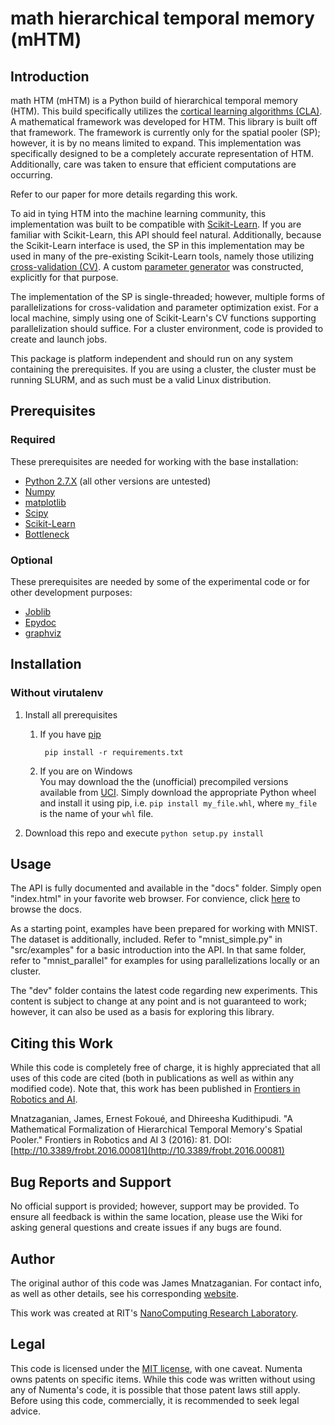 # math hierarchical temporal memory (mHTM)

## Introduction
math HTM (mHTM) is a Python build of hierarchical temporal memory (HTM). This
build specifically utilizes the
[cortical learning algorithms (CLA)](|http://numenta.com/assets/pdf/whitepapers/hierarchical-temporal-memory-cortical-learning-algorithm-0.2.1-en.pdf).
A mathematical framework was developed for HTM. This library is built off that
framework. The framework is currently only for the spatial pooler (SP);
however, it is by no means limited to expand. This implementation was
specifically designed to be a completely accurate representation of HTM.
Additionally, care was taken to ensure that efficient computations are
occurring.

Refer to our paper for more details regarding this work.

To aid in tying HTM into the machine learning community, this implementation
was built to be compatible with [Scikit-Learn](http://scikit-learn.org/stable/).
If you are familiar with Scikit-Learn, this API should feel natural.
Additionally, because the Scikit-Learn interface is used, the SP in this
implementation may be used in many of the pre-existing Scikit-Learn tools,
namely those utilizing [cross-validation (CV)](http://scikit-learn.org/stable/modules/cross_validation.html).
A custom [parameter generator](http://scikit-learn.org/stable/modules/generated/sklearn.grid_search.ParameterSampler.html)
was constructed, explicitly for that purpose.

The implementation of the SP is single-threaded; however, multiple forms of
parallelizations for cross-validation and parameter optimization exist. For a
local machine, simply using one of Scikit-Learn's CV functions supporting
parallelization should suffice. For a cluster environment, code is provided to
create and launch jobs.

This package is platform independent and should run on any system containing
the prerequisites. If you are using a cluster, the cluster must be running
SLURM, and as such must be a valid Linux distribution.

## Prerequisites
### Required
These prerequisites are needed for working with the base installation:

* [Python 2.7.X](https://www.python.org/downloads/release/python-279/) (all other versions are untested)
* [Numpy](http://www.numpy.org/)
* [matplotlib](http://matplotlib.org/)
* [Scipy](http://www.scipy.org/)
* [Scikit-Learn](http://scikit-learn.org/stable/)
* [Bottleneck](http://berkeleyanalytics.com/bottleneck)

### Optional
These prerequisites are needed by some of the experimental code or for other development purposes:

* [Joblib](https://pythonhosted.org/joblib/index.html)
* [Epydoc](http://sourceforge.net/projects/epydoc/files)
* [graphviz](http://www.graphviz.org/Download..php)

## Installation
### Without virutalenv
1. Install all prerequisites
    1. If you have [pip](https://pip.pypa.io/en/latest/installing.html)
    
            pip install -r requirements.txt
	
    2. If you are on Windows  
        You may download the the (unofficial) precompiled versions available
        from [UCI](http://www.lfd.uci.edu/~gohlke/pythonlibs). Simply download
        the appropriate Python wheel and install it using pip, i.e.
        `pip install my_file.whl`, where `my_file` is the name of your `whl`
        file.

2. Download this repo and execute `python setup.py install`

## Usage
The API is fully documented and available in the "docs" folder. Simply open
"index.html" in your favorite web browser. For convience, click
[here](http://techtorials.me/mHTM/) to browse the docs.

As a starting point, examples have been prepared for working with MNIST. The
dataset is additionally, included. Refer to "mnist_simple.py" in "src/examples"
for a basic introduction into the API. In that same folder, refer to
"mnist_parallel" for examples for using parallelizations locally or an cluster.

The "dev" folder contains the latest code regarding new experiments. This
content is subject to change at any point and is not guaranteed to work;
however, it can also be used as a basis for exploring this library.

## Citing this Work
While this code is completely free of charge, it is highly appreciated that all
uses of this code are cited (both in publications as well as within any
modified code). Note that, this work has been published in
[Frontiers in Robotics and AI](http://journal.frontiersin.org/article/10.3389/frobt.2016.00081/full).  

Mnatzaganian, James, Ernest Fokoué, and Dhireesha Kudithipudi.
"A Mathematical Formalization of Hierarchical Temporal Memory's Spatial
Pooler." Frontiers in Robotics and AI 3 (2016): 81. DOI:
[http://10.3389/frobt.2016.00081](http://10.3389/frobt.2016.00081)

## Bug Reports and Support
No official support is provided; however, support may be provided. To ensure
all feedback is within the same location, please use the Wiki for asking
general questions and create issues if any bugs are found.

## Author
The original author of this code was James Mnatzaganian. For contact info, as
well as other details, see his corresponding [website](http://techtorials.me).

This work was created at RIT's [NanoComputing Research Laboratory](http://www.rit.edu/kgcoe/nanolab/).

## Legal
This code is licensed under the [MIT license](http://opensource.org/licenses/mit-license.php),
with one caveat. Numenta owns patents on specific items. While this code was
written without using any of Numenta's code, it is possible that those patent
laws still apply. Before using this code, commercially, it is recommended to
seek legal advice.
